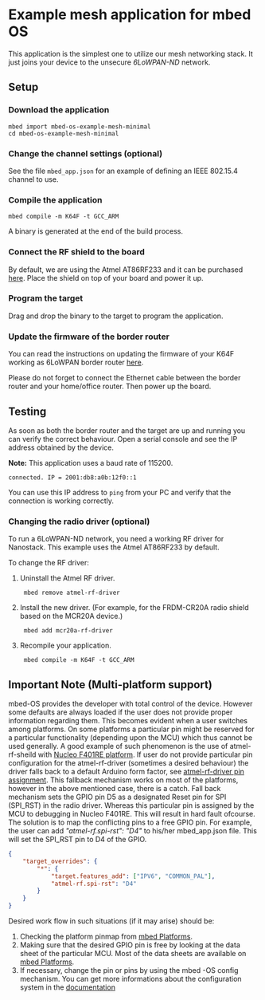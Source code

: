 # Example mesh application for mbed OS

This application is the simplest one to utilize our mesh networking stack. It just joins your device to the unsecure *6LoWPAN-ND* network.

## Setup

### Download the application

```
mbed import mbed-os-example-mesh-minimal
cd mbed-os-example-mesh-minimal
```

### Change the channel settings (optional)

See the file `mbed_app.json` for an example of defining an IEEE 802.15.4 channel to use.

### Compile the application

```
mbed compile -m K64F -t GCC_ARM
```

A binary is generated at the end of the build process.

### Connect the RF shield to the board

By default, we are using the Atmel AT86RF233 and it can be purchased [here](https://firefly-iot.com/product/firefly-arduino-shield-2-4ghz/). Place the shield on top of your board and power it up.

### Program the target

Drag and drop the binary to the target to program the application.

### Update the firmware of the border router

You can read the instructions on updating the firmware of your K64F working as 6LoWPAN border router [here](https://github.com/ARMmbed/mbed-os-example-client#mbed-gateway).

Please do not forget to connect the Ethernet cable between the border router and your home/office router. Then power up the board.

## Testing

As soon as both the border router and the target are up and running you can verify the correct behaviour. Open a serial console and see the IP address obtained by the device.

<span class="notes">**Note:** This application uses a baud rate of 115200.</span>

```
connected. IP = 2001:db8:a0b:12f0::1
```

You can use this IP address to `ping` from your PC and verify that the connection is working correctly.

### Changing the radio driver (optional)

To run a 6LoWPAN-ND network, you need a working RF driver for Nanostack. This example uses the Atmel AT86RF233 by default. 

To change the RF driver:

1. Uninstall the Atmel RF driver.

        mbed remove atmel-rf-driver

2. Install the new driver. (For example, for the FRDM-CR20A radio shield based on the MCR20A device.)

        mbed add mcr20a-rf-driver

3. Recompile your application.

        mbed compile -m K64F -t GCC_ARM

## Important Note (Multi-platform support)

mbed-OS provides the developer with total control of the device. However some defaults are always loaded if the user does not provide proper information regarding them. This becomes evident when a user switches among platforms. On some platforms a particular pin might be reserved for a particular functionality (depending upon the MCU) which thus cannot be used generally. A good example of such phenomenon is the use of atmel-rf-sheild with [Nucleo F401RE platform](https://developer.mbed.org/platforms/ST-Nucleo-F401RE/). 
If user do not provide particular pin configuration for the atmel-rf-driver (sometimes a desired behaviour) the driver falls back to a default Arduino form factor, see [atmel-rf-driver pin assignment](https://github.com/ARMmbed/atmel-rf-driver/blob/master/source/driverAtmelRFInterface.h). This fallback mechanism works on most of the platforms, however in the above mentioned case, there is a catch. Fall back mechanism sets the GPIO pin D5 as a designated Reset pin for SPI (SPI_RST) in the radio driver. Whereas this particular pin is assigned by the MCU to debugging in Nucleo F401RE. This will result in hard fault ofcourse. The solution is to map the conflicting pins to a free GPIO pin. For example, the user can add *"atmel-rf.spi-rst": "D4"* to his/her mbed_app.json file. This will set the SPI_RST pin to D4 of the GPIO. 

```json
{
    "target_overrides": {
        "*": {
            "target.features_add": ["IPV6", "COMMON_PAL"],
            "atmel-rf.spi-rst": "D4"
        }
    }
}
```

Desired work flow in such situations (if it may arise) should be:

1.  Checking the platform pinmap from [mbed Platforms](https://developer.mbed.org/platforms/).
2. Making sure that the desired GPIO pin is free by looking at the data sheet of the particular MCU. Most of the data sheets are available on  [mbed Platforms](https://developer.mbed.org/platforms/). 
3. If necessary, change the pin or pins by using the mbed -OS config mechanism. You can get more informations about the configuration system in the [documentation](https://github.com/ARMmbed/mbed-os/blob/master/docs/config_system.md)